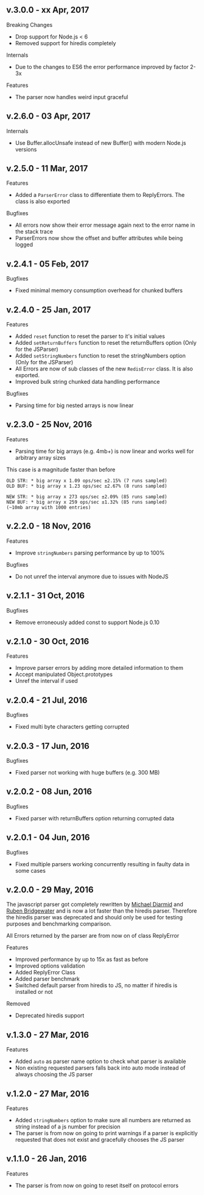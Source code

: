 ## v.3.0.0 - xx Apr, 2017

Breaking Changes

- Drop support for Node.js < 6
- Removed support for hiredis completely

Internals

- Due to the changes to ES6 the error performance improved by factor 2-3x

Features

- The parser now handles weird input graceful

## v.2.6.0 - 03 Apr, 2017

Internals

-  Use Buffer.allocUnsafe instead of new Buffer() with modern Node.js versions

## v.2.5.0 - 11 Mar, 2017

Features

-  Added a `ParserError` class to differentiate them to ReplyErrors. The class is also exported

Bugfixes

-  All errors now show their error message again next to the error name in the stack trace
-  ParserErrors now show the offset and buffer attributes while being logged

## v.2.4.1 - 05 Feb, 2017

Bugfixes

-  Fixed minimal memory consumption overhead for chunked buffers

## v.2.4.0 - 25 Jan, 2017

Features

-  Added `reset` function to reset the parser to it's initial values
-  Added `setReturnBuffers` function to reset the returnBuffers option (Only for the JSParser)
-  Added `setStringNumbers` function to reset the stringNumbers option (Only for the JSParser)
-  All Errors are now of sub classes of the new `RedisError` class. It is also exported.
-  Improved bulk string chunked data handling performance

Bugfixes

-  Parsing time for big nested arrays is now linear

## v.2.3.0 - 25 Nov, 2016

Features

-  Parsing time for big arrays (e.g. 4mb+) is now linear and works well for arbitrary array sizes

This case is a magnitude faster than before

    OLD STR: * big array x 1.09 ops/sec ±2.15% (7 runs sampled)
    OLD BUF: * big array x 1.23 ops/sec ±2.67% (8 runs sampled)

    NEW STR: * big array x 273 ops/sec ±2.09% (85 runs sampled)
    NEW BUF: * big array x 259 ops/sec ±1.32% (85 runs sampled)
    (~10mb array with 1000 entries)

## v.2.2.0 - 18 Nov, 2016

Features

-  Improve `stringNumbers` parsing performance by up to 100%

Bugfixes

-  Do not unref the interval anymore due to issues with NodeJS

## v.2.1.1 - 31 Oct, 2016

Bugfixes

-  Remove erroneously added const to support Node.js 0.10

## v.2.1.0 - 30 Oct, 2016

Features

-  Improve parser errors by adding more detailed information to them
-  Accept manipulated Object.prototypes
-  Unref the interval if used

## v.2.0.4 - 21 Jul, 2016

Bugfixes

-  Fixed multi byte characters getting corrupted

## v.2.0.3 - 17 Jun, 2016

Bugfixes

-  Fixed parser not working with huge buffers (e.g. 300 MB)

## v.2.0.2 - 08 Jun, 2016

Bugfixes

-  Fixed parser with returnBuffers option returning corrupted data

## v.2.0.1 - 04 Jun, 2016

Bugfixes

-  Fixed multiple parsers working concurrently resulting in faulty data in some cases

## v.2.0.0 - 29 May, 2016

The javascript parser got completely rewritten by [Michael Diarmid](https://github.com/Salakar) and [Ruben Bridgewater](https://github.com/BridgeAR) and is now a lot faster than the hiredis parser.
Therefore the hiredis parser was deprecated and should only be used for testing purposes and benchmarking comparison.

All Errors returned by the parser are from now on of class ReplyError

Features

-  Improved performance by up to 15x as fast as before
-  Improved options validation
-  Added ReplyError Class
-  Added parser benchmark
-  Switched default parser from hiredis to JS, no matter if hiredis is installed or not

Removed

-  Deprecated hiredis support

## v.1.3.0 - 27 Mar, 2016

Features

-  Added `auto` as parser name option to check what parser is available
-  Non existing requested parsers falls back into auto mode instead of always choosing the JS parser

## v.1.2.0 - 27 Mar, 2016

Features

-  Added `stringNumbers` option to make sure all numbers are returned as string instead of a js number for precision
-  The parser is from now on going to print warnings if a parser is explicitly requested that does not exist and gracefully chooses the JS parser

## v.1.1.0 - 26 Jan, 2016

Features

-  The parser is from now on going to reset itself on protocol errors
